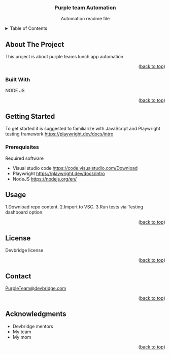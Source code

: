 
<h3 align="center">Purple team Automation</h3>

  <p align="center">
    Automation readme file
    <br />
  </p>
</div>



<!-- TABLE OF CONTENTS -->
<details>
  <summary>Table of Contents</summary>
  <ol>
    <li>
      <a href="#about-the-project">About The Project</a>
      <ul>
        <li><a href="#built-with">Built With</a></li>
      </ul>
    </li>
    <li>
      <a href="#getting-started">Getting Started</a>
      <ul>
        <li><a href="#prerequisites">Prerequisites</a></li>
      </ul>
    </li>
    <li><a href="#usage">Usage</a></li>
    <li><a href="#license">License</a></li>
    <li><a href="#contact">Contact</a></li>
    <li><a href="#acknowledgments">Acknowledgments</a></li>
  </ol>
</details>



<!-- ABOUT THE PROJECT -->
## About The Project


This project is about purple teams lunch app automation
<p align="right">(<a href="#readme-top">back to top</a>)</p>



### Built With

NODE JS

<p align="right">(<a href="#readme-top">back to top</a>)</p>



<!-- GETTING STARTED -->
## Getting Started

To get started it is suggested to familiarize with JavaScript and Playwright testing framework https://playwright.dev/docs/intro 


### Prerequisites

Required software
* Visual studio code https://code.visualstudio.com/Download
* Playwright https://playwright.dev/docs/intro
* NodeJS https://nodejs.org/en/  


<!-- USAGE EXAMPLES -->
## Usage

1.Download repo content.
2.Import to VSC.
3.Run tests via Testing dashboard option.


<p align="right">(<a href="#readme-top">back to top</a>)</p>




<!-- LICENSE -->
## License

Devbridge license

<p align="right">(<a href="#readme-top">back to top</a>)</p>



<!-- CONTACT -->
## Contact

PurpleTeam@devbridge.com

<p align="right">(<a href="#readme-top">back to top</a>)</p>



<!-- ACKNOWLEDGMENTS -->
## Acknowledgments

* Devbridge mentors
* My team
* My mom

<p align="right">(<a href="#readme-top">back to top</a>)</p>

